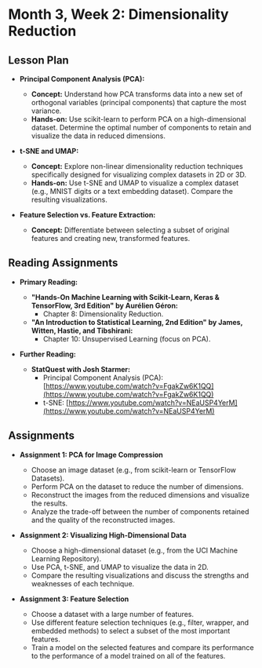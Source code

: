 # Month 3, Week 2: Dimensionality Reduction

## Lesson Plan

*   **Principal Component Analysis (PCA):**
    *   **Concept:** Understand how PCA transforms data into a new set of orthogonal variables (principal components) that capture the most variance.
    *   **Hands-on:** Use scikit-learn to perform PCA on a high-dimensional dataset. Determine the optimal number of components to retain and visualize the data in reduced dimensions.

*   **t-SNE and UMAP:**
    *   **Concept:** Explore non-linear dimensionality reduction techniques specifically designed for visualizing complex datasets in 2D or 3D.
    *   **Hands-on:** Use t-SNE and UMAP to visualize a complex dataset (e.g., MNIST digits or a text embedding dataset). Compare the resulting visualizations.

*   **Feature Selection vs. Feature Extraction:**
    *   **Concept:** Differentiate between selecting a subset of original features and creating new, transformed features.

## Reading Assignments

*   **Primary Reading:**
    *   **"Hands-On Machine Learning with Scikit-Learn, Keras & TensorFlow, 3rd Edition" by Aurélien Géron:**
        *   Chapter 8: Dimensionality Reduction.
    *   **"An Introduction to Statistical Learning, 2nd Edition" by James, Witten, Hastie, and Tibshirani:**
        *   Chapter 10: Unsupervised Learning (focus on PCA).

*   **Further Reading:**
    *   **StatQuest with Josh Starmer:**
        *   Principal Component Analysis (PCA): [https://www.youtube.com/watch?v=FgakZw6K1QQ](https://www.youtube.com/watch?v=FgakZw6K1QQ)
        *   t-SNE: [https://www.youtube.com/watch?v=NEaUSP4YerM](https://www.youtube.com/watch?v=NEaUSP4YerM)

## Assignments

*   **Assignment 1: PCA for Image Compression**
    *   Choose an image dataset (e.g., from scikit-learn or TensorFlow Datasets).
    *   Perform PCA on the dataset to reduce the number of dimensions.
    *   Reconstruct the images from the reduced dimensions and visualize the results.
    *   Analyze the trade-off between the number of components retained and the quality of the reconstructed images.

*   **Assignment 2: Visualizing High-Dimensional Data**
    *   Choose a high-dimensional dataset (e.g., from the UCI Machine Learning Repository).
    *   Use PCA, t-SNE, and UMAP to visualize the data in 2D.
    *   Compare the resulting visualizations and discuss the strengths and weaknesses of each technique.

*   **Assignment 3: Feature Selection**
    *   Choose a dataset with a large number of features.
    *   Use different feature selection techniques (e.g., filter, wrapper, and embedded methods) to select a subset of the most important features.
    *   Train a model on the selected features and compare its performance to the performance of a model trained on all of the features.